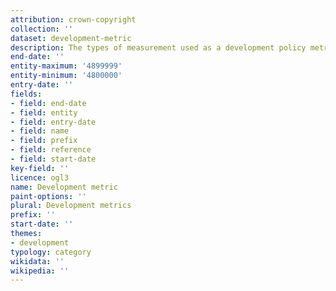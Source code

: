 ```yaml
---
attribution: crown-copyright
collection: ''
dataset: development-metric
description: The types of measurement used as a development policy metric
end-date: ''
entity-maximum: '4899999'
entity-minimum: '4800000'
entry-date: ''
fields:
- field: end-date
- field: entity
- field: entry-date
- field: name
- field: prefix
- field: reference
- field: start-date
key-field: ''
licence: ogl3
name: Development metric
paint-options: ''
plural: Development metrics
prefix: ''
start-date: ''
themes:
- development
typology: category
wikidata: ''
wikipedia: ''
---
```


